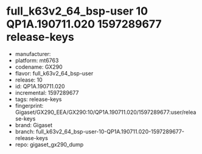 # full_k63v2_64_bsp-user 10 QP1A.190711.020 1597289677 release-keys
- manufacturer: 
- platform: mt6763
- codename: GX290
- flavor: full_k63v2_64_bsp-user
- release: 10
- id: QP1A.190711.020
- incremental: 1597289677
- tags: release-keys
- fingerprint: Gigaset/GX290_EEA/GX290:10/QP1A.190711.020/1597289677:user/release-keys
- brand: Gigaset
- branch: full_k63v2_64_bsp-user-10-QP1A.190711.020-1597289677-release-keys
- repo: gigaset_gx290_dump
